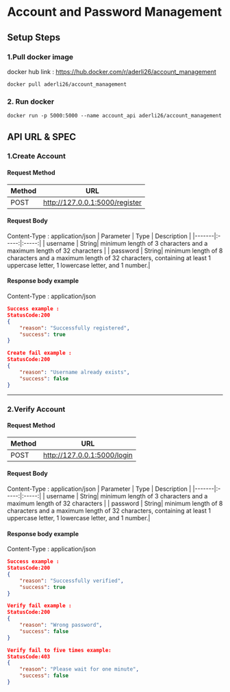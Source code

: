 # Account and Password Management

## Setup Steps
### 1.Pull docker image
docker hub link :  https://hub.docker.com/r/aderli26/account_management
```
docker pull aderli26/account_management
```
### 2. Run docker
```
docker run -p 5000:5000 --name account_api aderli26/account_management
```

## API URL & SPEC
###  1.Create Account

#### Request Method
| Method | URL  | 
|-------|:-----:|
| POST   |  http://127.0.0.1:5000/register |

#### Request Body
Content-Type : application/json
| Parameter | Type  | Description   |
|-------|:-----:|:-----:|
| username   | String| minimum length of 3 characters and a maximum length of 32 characters |
| password   | String| minimum length of 8 characters and a maximum length of 32 characters, containing at least 1 uppercase letter, 1 lowercase letter, and 1 number.| 

#### Response body example
Content-Type : application/json
```json
Success example :
StatusCode:200
{
    "reason": "Successfully registered",
    "success": true
}

Create fail example :
StatusCode:200
{
    "reason": "Username already exists",
    "success": false
}
```
---
###  2.Verify Account

#### Request Method
| Method | URL  | 
|-------|:-----:|
| POST   |  http://127.0.0.1:5000/login |

#### Request Body
Content-Type : application/json
| Parameter | Type  | Description   |
|-------|:-----:|:-----:|
| username   | String| minimum length of 3 characters and a maximum length of 32 characters |
| password   | String| minimum length of 8 characters and a maximum length of 32 characters, containing at least 1 uppercase letter, 1 lowercase letter, and 1 number.| 

#### Response body example
Content-Type : application/json
```json
Success example :
StatusCode:200
{
    "reason": "Successfully verified",
    "success": true
}

Verify fail example :
StatusCode:200
{
    "reason": "Wrong password",
    "success": false
}

Verify fail to five times example:
StatusCode:403
{
    "reason": "Please wait for one minute",
    "success": false
}
```

